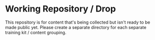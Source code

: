 # Working Repository / Drop

This repository is for content that's being collected but isn't ready to be made public yet. Please create a separate directory for each separate training kit / content grouping.
